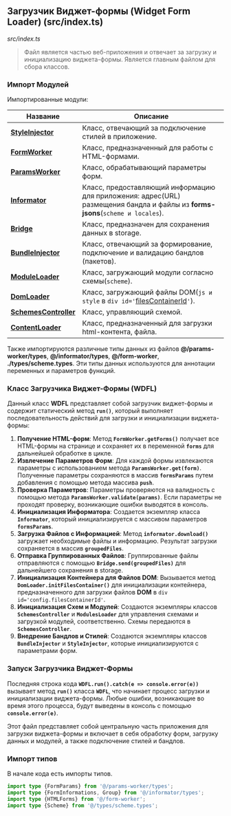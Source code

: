 ## Загрузчик Виджет-формы (Widget Form Loader) (src/index.ts)

_src/index.ts_
 
> Файл является частью веб-приложения и отвечает за загрузку и инициализацию виджета-формы. Является главным файлом для сбора классов.

### Импорт Модулей

Импортированные модули:

| Название                                           | Описание                                                                                                                       |
|----------------------------------------------------|--------------------------------------------------------------------------------------------------------------------------------|
| **[StyleInjector](injectors/STYLEINJECTORDOM.md)** | Класс, отвечающий за подключение стилей в приложение.                                                                          |
| **[FormWorker](FORMWORKER.md)**                    | Класс, предназначенный для работы с HTML-формами.                                                                              |
| **[ParamsWorker](params-worker/PARAMSWORKER.md)**  | Класс, обрабатывающий параметры форм.                                                                                          |
| **[Informator](informator/INFORMATOR.md)**         | Класс, предоставляющий информацию для приложения: адрес(URL) размещения бандла и файлы из **forms-jsons**(`scheme и locales`). |
| **[Bridge](bridge/BRIDGE.md)**                     | Класс, предназначен для сохранения данных в storage.                                                                           |
| **[BundleInjector](injectors/BUNDLEINJECTOR.md)**  | Класс, отвечающий за формирование, подключение и валидацию бандлов (пакетов).                                                  |
| **[ModuleLoader](modules/loader/MODULELOADER.md)** | Класс, загружающий модули согласно схемы(`scheme`).                                                                            |
| **[DomLoader](modules/loader/DOMLOADER.md)**       | Класс, загружающий файлы DOM(`js и style` в `div id='`[filesContainerId](CONFIG.md)`'`).                                       |
| **[SchemesController](SCHEMESCONTROLLER.md)**      | Класс, управляющий схемой.                                                                                                     |
| **[ContentLoader](content-loaders/README.md)**     | Класс, предназначенный для загрузки html-контента, файла.                                                                      |

Также импортируются различные типы данных из файлов **@/params-worker/types**, **@/informator/types**, **@/form-worker**, **./types/scheme.types**. Эти типы данных используются для аннотации переменных и параметров функций.

### Класс Загрузчика Виджет-Формы (WDFL)

Данный класс **WDFL** представляет собой загрузчик виджет-формы и содержит статический метод **`run()`**, который выполняет последовательность действий для загрузки и инициализации виджета-формы:

1. **Получение HTML-форм**: Метод **`FormWorker.getForms()`** получает все HTML-формы на странице и сохраняет их в переменной **`forms`** для дальнейшей обработке в цикле.
2. **Извлечение Параметров Форм**: Для каждой формы извлекаются параметры с использованием метода **`ParamsWorker.get(form)`**. Полученные параметры сохраняются в массив **`formsParams`** путем добавления с помощью метода массива **`push`**.
3. **Проверка Параметров**: Параметры проверяются на валидность с помощью метода **`ParamsWorker.validate(params)`**. Если параметры не проходят проверку, возникающие ошибки выводятся в консоль.
4. **Инициализация Информатора**: Создается экземпляр класса **`Informator`**, который инициализируется с массивом параметров **`formsParams`**.
5. **Загрузка Файлов с Информацией**: Метод **`informator.download()`** загружает необходимые файлы и информацию. Результат загрузки сохраняется в массив **`groupedFiles`**.
6. **Отправка Группированных Файлов**: Группированные файлы отправляются с помощью **`Bridge.send(groupedFiles)`** для дальнейшего сохранения в storage.
7. **Инициализация Контейнера для Файлов DOM**: Вызывается метод **`DomLoader.initFilesContainer()`** для инициализации контейнера, предназначенного для загрузки файлов **DOM** в `div id='config.filesContainerId'`.
8. **Инициализация Схем и Модулей**: Создаются экземпляры классов **`SchemesController`** и **`ModulesLoader`** для управления схемами и загрузкой модулей, соответственно. Схемы передаются в **`SchemesController`**.
9. **Внедрение Бандлов и Стилей**: Создаются экземпляры классов **`BundleInjector`** и **`StyleInjector`**, которые инициализируются с параметрами форм.

### Запуск Загрузчика Виджет-Формы

Последняя строка кода **`WDFL.run().catch(e => console.error(e))`** вызывает метод **`run()`** класса **`WDFL`**, что начинает процесс загрузки и инициализации виджета-формы. Любые ошибки, возникающие во время этого процесса, будут выведены в консоль с помощью **`console.error(e)`**.

Этот файл представляет собой центральную часть приложения для загрузки виджета-формы и включает в себя обработку форм, загрузку данных и модулей, а также подключение стилей и бандлов.

### Импорт типов

В начале кода есть импорты типов.

```ts
import type {FormParams} from '@/params-worker/types';
import type {FormInformations, Group} from '@/informator/types';
import type {HTMLForms} from '@/form-worker';
import type {Scheme} from '@/types/scheme.types';
```